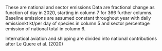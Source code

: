 These are national and sector emissions
Data are fractional change as function of day in 2020, starting in column 7 for 366 further columns. Baseline emissions are assumed constant throughout year with daily emissionkt kt/per day of species in column 5 and sector percentage emission of national total in column 6.

Internatioal aviation and shipping are divided into national contributions after Le Quere et al. (2020)


